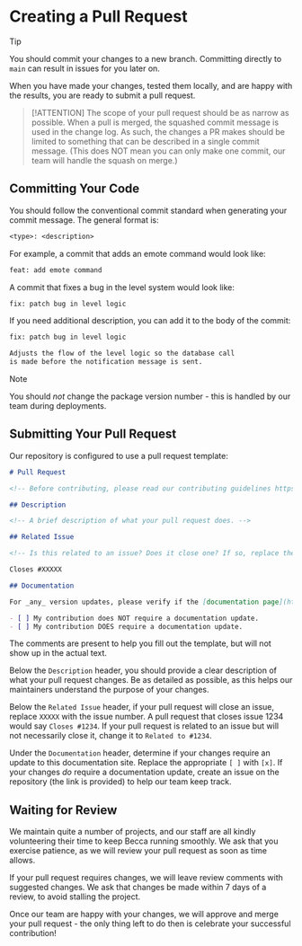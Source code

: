 # Creating a Pull Request

> [!TIP]
> You should commit your changes to a new branch. Committing directly to `main` can result in issues for you later on.

When you have made your changes, tested them locally, and are happy with the results, you are ready to submit a pull request.

> [!ATTENTION]
> The scope of your pull request should be as narrow as possible. When a pull is merged, the squashed commit message is used in the change log. As such, the changes a PR makes should be limited to something that can be described in a single commit message. (This does NOT mean you can only make one commit, our team will handle the squash on merge.)

## Committing Your Code

You should follow the conventional commit standard when generating your commit message. The general format is:

```txt
<type>: <description>
```

For example, a commit that adds an emote command would look like:

```txt
feat: add emote command
```

A commit that fixes a bug in the level system would look like:

```txt
fix: patch bug in level logic
```

If you need additional description, you can add it to the body of the commit:

```txt
fix: patch bug in level logic

Adjusts the flow of the level logic so the database call
is made before the notification message is sent.
```

> [!NOTE]
> You should _not_ change the package version number - this is handled by our team during deployments.

## Submitting Your Pull Request

Our repository is configured to use a pull request template:

```md
# Pull Request

<!-- Before contributing, please read our contributing guidelines https://github.com/BeccaLyria/discord-bot/blob/main/CONTRIBUTING.md -->

## Description

<!-- A brief description of what your pull request does. -->

## Related Issue

<!-- Is this related to an issue? Does it close one? If so, replace the XXXXX below with the issue number. -->

Closes #XXXXX

## Documentation

For _any_ version updates, please verify if the [documentation page](https://docs.beccalyria.com?utm_source=docs&utm_medium=creating-pr) needs an update. If it does, please [create an issue there](https://github.com/BeccaLyria/discord-documentation/issues/new?assignees=nhcarrigan&labels=%F0%9F%9A%A6+status%3A+awaiting+triage&template=update.md&title=%5BUPDATE%5D) to ensure it is not forgotten.

- [ ] My contribution does NOT require a documentation update.
- [ ] My contribution DOES require a documentation update.
```

The comments are present to help you fill out the template, but will not show up in the actual text.

Below the `Description` header, you should provide a clear description of what your pull request changes. Be as detailed as possible, as this helps our maintainers understand the purpose of your changes.

Below the `Related Issue` header, if your pull request will close an issue, replace `XXXXX` with the issue number. A pull request that closes issue 1234 would say `Closes #1234`. If your pull request is related to an issue but will not necessarily close it, change it to `Related to #1234`.

Under the `Documentation` header, determine if your changes require an update to this documentation site. Replace the appropriate `[ ]` with `[x]`. If your changes _do_ require a documentation update, create an issue on the repository (the link is provided) to help our team keep track.

## Waiting for Review

We maintain quite a number of projects, and our staff are all kindly volunteering their time to keep Becca running smoothly. We ask that you exercise patience, as we will review your pull request as soon as time allows.

If your pull request requires changes, we will leave review comments with suggested changes. We ask that changes be made within 7 days of a review, to avoid stalling the project.

Once our team are happy with your changes, we will approve and merge your pull request - the only thing left to do then is celebrate your successful contribution!
